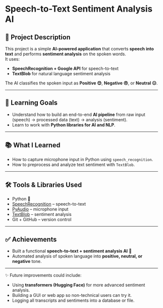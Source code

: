 # Speech-to-Text Sentiment Analysis AI  

## 📌 Project Description  
This project is a simple **AI-powered application** that converts **speech into text** and performs **sentiment analysis** on the spoken words.  
It uses:  
- **SpeechRecognition + Google API** for speech-to-text  
- **TextBlob** for natural language sentiment analysis  

The AI classifies the spoken input as **Positive 😊**, **Negative 😠**, or **Neutral 😐**.  

---

## 🎯 Learning Goals  
- Understand how to build an end-to-end **AI pipeline** from raw input (speech) → processed data (text) → analysis (sentiment).  
- Learn to work with **Python libraries for AI and NLP**.  

---

## 📚 What I Learned  
- How to capture microphone input in Python using `speech_recognition`.  
- How to preprocess and analyze text sentiment with `TextBlob`.    

---

## 🛠️ Tools & Libraries Used  
- Python 🐍  
- [SpeechRecognition](https://pypi.org/project/SpeechRecognition/) – speech-to-text  
- [PyAudio](https://pypi.org/project/PyAudio/) – microphone input  
- [TextBlob](https://textblob.readthedocs.io/en/dev/) – sentiment analysis  
- Git + GitHub – version control  

---

## ✅ Achievements  
- Built a functional **speech-to-text + sentiment analysis AI** 🎉  
- Automated analysis of spoken language into **positive, neutral, or negative** tone.  

---

✨ Future improvements could include:  
- Using **transformers (Hugging Face)** for more advanced sentiment analysis.  
- Building a GUI or web app so non-technical users can try it.  
- Logging all transcripts and sentiments into a database or file.  
